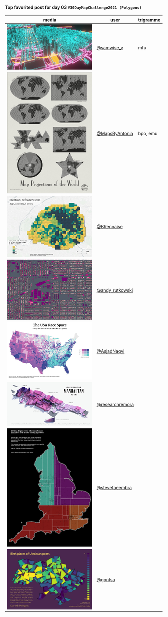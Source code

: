 #### Top favorited post for day 03 `#30DayMapChallenge2021 (Polygons)`

| media | user | trigramme |
|-------|------|-----------|
| ![image](../uploads/c6c69ef34429cebc4e7287261f9af6fd/image.png) |[@samwise_v](https://twitter.com/samwise_v/status/1455958411766546440)|mfu |
| ![image](../uploads/930135237b8cc1a285a8935a5216cb69/image.png) |[@MapsByAntonia](https://twitter.com/MapsByAntonia/status/1456167613415972867)|bpo, emu |
| ![image](../uploads/28c6ac6eb227465a6b4646778848ab2e/image.png) |[@BRennaise](https://twitter.com/BRennaise/status/1455935886894551042)| |
| ![image](../uploads/70f85d022336ef9f5b3bdeeb40e0dc74/image.png) |[@andy_rutkowski](https://twitter.com/andy_rutkowski/status/1456143848460062724)| |
| ![image](../uploads/d3bfd7b02c7f914590ed133947491727/image.png) |[@AsjadNaqvi](https://twitter.com/AsjadNaqvi/status/1455884074648805385)| |
| ![image](../uploads/afd18c73a2384a7a461526091a1bbf91/image.png) |[@researchremora](https://twitter.com/researchremora/status/1455935183648088073)| |
| ![image](../uploads/538ea852178a729bb903334c6561c636/image.png) |[@stevefaeembra](https://twitter.com/stevefaeembra/status/1455800991010467848)| |
| ![image](../uploads/66f0835483afc886352bcf15255bc874/image.png) |[@gontsa](https://twitter.com/gontsa/status/1456016139193044997)| |